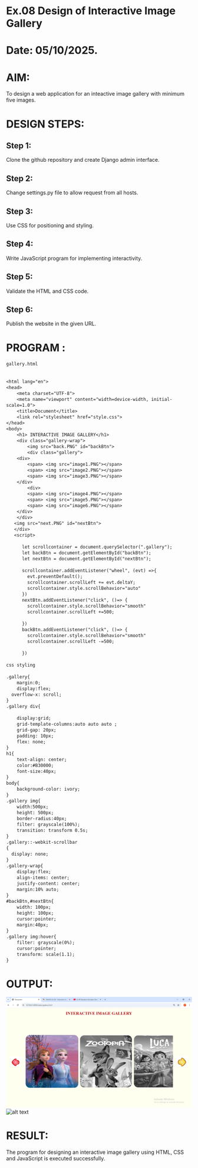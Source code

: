 # Ex.08 Design of Interactive Image Gallery
# Date: 05/10/2025.
# AIM:
To design a web application for an inteactive image gallery with minimum five images.

# DESIGN STEPS:
## Step 1:
Clone the github repository and create Django admin interface.

## Step 2:
Change settings.py file to allow request from all hosts.

## Step 3:
Use CSS for positioning and styling.

## Step 4:
Write JavaScript program for implementing interactivity.

## Step 5:
Validate the HTML and CSS code.

## Step 6:
Publish the website in the given URL.

# PROGRAM :
```
gallery.html


<html lang="en">
<head>
    <meta charset="UTF-8">
    <meta name="viewport" content="width=device-width, initial-scale=1.0">
    <title>Document</title>
    <link rel="stylesheet" href="style.css">
</head>
<body>
    <h1> INTERACTIVE IMAGE GALLERY</h1>
    <div class="gallery-wrap">
        <img src="back.PNG" id="backBtn">
        <div class="gallery">
    <div>
        <span> <img src="image1.PNG"></span>
        <span> <img src="image2.PNG"></span>
        <span> <img src="image3.PNG"></span>
    </div>
        <div>
        <span> <img src="image4.PNG"></span>
        <span> <img src="image5.PNG"></span>
        <span> <img src="image6.PNG"></span>
    </div>
    </div>
   <img src="next.PNG" id="nextBtn">
   </div> 
   <script>

      let scrollcontainer = document.querySelector(".gallery");
      let backBtn = document.getElementById("backBtn");
      let nextBtn = document.getElementById("nextBtn");

      scrollcontainer.addEventListener("wheel", (evt) =>{
        evt.preventDefault();
        scrollcontainer.scrollLeft += evt.deltaY;
        scrollcontainer.style.scrollBehavior="auto"
      })
      nextBtn.addEventListener("click", ()=> {
        scrollcontainer.style.scrollBehavior="smooth"
        scrollcontainer.scrollLeft +=500;
        
      })
      backBtn.addEventListener("click", ()=> {
        scrollcontainer.style.scrollBehavior="smooth"
        scrollcontainer.scrollLeft -=500;
        
      })

css styling 

.gallery{
    margin:0;
    display:flex;
  overflow-x: scroll;
}
.gallery div{
  
    display:grid;
    grid-template-columns:auto auto auto ;
    grid-gap: 20px;
    padding: 10px;
    flex: none;
}
h1{
    text-align: center;
    color:#B30000;
    font-size:40px;
}
body{
    background-color: ivory;
}
.gallery img{
    width:500px;
    height: 500px;
    border-radius:40px;
    filter: grayscale(100%);
    transition: transform 0.5s;
}
.gallery::-webkit-scrollbar
{
  display: none;
}
.gallery-wrap{
    display:flex;
    align-items: center;
    justify-content: center;
    margin:10% auto;   
}
#backBtn,#nextBtn{
    width: 100px;
    height: 100px;
    cursor:pointer;
    margin:40px;
}
.gallery img:hover{
    filter: grayscale(0%);
    cursor:pointer;
    transform: scale(1.1);
}
```
# OUTPUT:
![alt text](expt8.PNG)
![alt text](image-gallery.gif)

# RESULT:
The program for designing an interactive image gallery using HTML, CSS and JavaScript is executed successfully.
